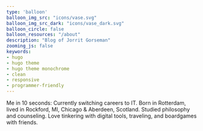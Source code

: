 ```yaml
---
type: 'balloon'
balloon_img_src: "icons/vase.svg"
balloon_img_src_dark: "icons/vase_dark.svg"
balloon_circle: false
balloon_resources: "/about"
description: "Blog of Jorrit Gorseman"
zooming_js: false
keywords:
- hugo
- hugo theme
- hugo theme monochrome
- clean
- responsive
- programmer-friendly
---
```


Me in 10 seconds:
Currently switching careers to IT. Born in Rotterdam, lived in Rockford, MI, Chicago & Aberdeen, Scotland. Studied philosophy and counseling. Love tinkering with digital tools, traveling, and boardgames with friends.
